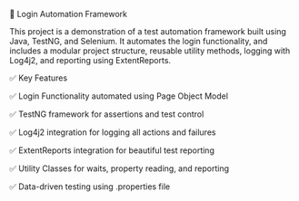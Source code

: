 🧪 Login Automation Framework

This project is a demonstration of a test automation framework built using Java, TestNG, and Selenium. It automates the login functionality, and includes a modular project structure, reusable utility methods, logging with Log4j2, and reporting using ExtentReports.


✅ Key Features

✅ Login Functionality automated using Page Object Model

✅ TestNG framework for assertions and test control

✅ Log4j2 integration for logging all actions and failures

✅ ExtentReports integration for beautiful test reporting

✅ Utility Classes for waits, property reading, and reporting

✅ Data-driven testing using .properties file
